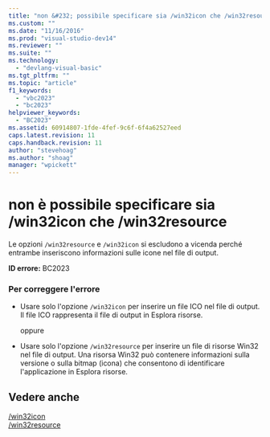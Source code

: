 ```yaml
---
title: "non &#232; possibile specificare sia /win32icon che /win32resource | Microsoft Docs"
ms.custom: ""
ms.date: "11/16/2016"
ms.prod: "visual-studio-dev14"
ms.reviewer: ""
ms.suite: ""
ms.technology: 
  - "devlang-visual-basic"
ms.tgt_pltfrm: ""
ms.topic: "article"
f1_keywords: 
  - "vbc2023"
  - "bc2023"
helpviewer_keywords: 
  - "BC2023"
ms.assetid: 60914807-1fde-4fef-9c6f-6f4a62527eed
caps.latest.revision: 11
caps.handback.revision: 11
author: "stevehoag"
ms.author: "shoag"
manager: "wpickett"
---
```

# non &#232; possibile specificare sia /win32icon che /win32resource
Le opzioni `/win32resource` e `/win32icon` si escludono a vicenda perché entrambe inseriscono informazioni sulle icone nel file di output.  
  
 **ID errore:** BC2023  
  
### Per correggere l'errore  
  
-   Usare solo l'opzione `/win32icon` per inserire un file ICO nel file di output. Il file ICO rappresenta il file di output in Esplora risorse.  
  
     oppure  
  
-   Usare solo l'opzione `/win32resource` per inserire un file di risorse Win32 nel file di output. Una risorsa Win32 può contenere informazioni sulla versione o sulla bitmap \(icona\) che consentono di identificare l'applicazione in Esplora risorse.  
  
## Vedere anche  
 [\/win32icon](/dotnet/visual-basic/reference/command-line-compiler/win32icon)   
 [\/win32resource](/dotnet/visual-basic/reference/command-line-compiler/win32resource)
